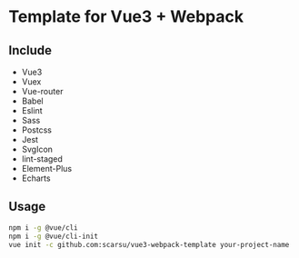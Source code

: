 # Template for Vue3 + Webpack

## Include

- Vue3
- Vuex
- Vue-router
- Babel
- Eslint
- Sass
- Postcss
- Jest
- SvgIcon
- lint-staged
- Element-Plus
- Echarts

## Usage

```bash
npm i -g @vue/cli
npm i -g @vue/cli-init
vue init -c github.com:scarsu/vue3-webpack-template your-project-name
```
